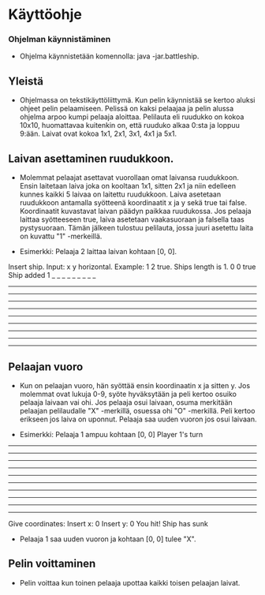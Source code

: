 # Käyttöohje

### Ohjelman käynnistäminen

* Ohjelma käynnistetään komennolla: java -jar.battleship.

## Yleistä

* Ohjelmassa on tekstikäyttöliittymä. Kun pelin käynnistää se kertoo aluksi ohjeet pelin pelaamiseen.
Pelissä on kaksi pelaajaa ja pelin alussa ohjelma arpoo kumpi pelaaja aloittaa. 
Pelilauta eli ruudukko on kokoa 10x10, huomattavaa kuitenkin on, että ruuduko alkaa 0:sta ja loppuu 9:ään. Laivat ovat kokoa 1x1, 2x1, 3x1, 4x1 ja 5x1. 

## Laivan asettaminen ruudukkoon.

* Molemmat pelaajat asettavat vuorollaan omat laivansa ruudukkoon. Ensin laitetaan laiva joka on kooltaan 1x1, sitten 2x1 ja niin edelleen kunnes kaikki 5 laivaa on laitettu ruudukkoon.
Laiva asetetaan ruudukkoon antamalla syötteenä koordinaatit x ja y sekä true tai false. Koordinaatit kuvastavat laivan päädyn paikkaa ruudukossa. Jos pelaaja laittaa syötteeseen true, laiva 
asetetaan vaakasuoraan ja falsella taas pystysuoraan. Tämän jälkeen tulostuu pelilauta, jossa juuri asetettu laita on kuvattu "1" -merkeillä.

* Esimerkki: Pelaaja 2 laittaa laivan kohtaan [0, 0].

Insert ship. Input: x y horizontal. Example: 1 2 true. Ships length is 1.
0 0 true
Ship added
 1  _  _  _  _  _  _  _  _  _ 
 _  _  _  _  _  _  _  _  _  _ 
 _  _  _  _  _  _  _  _  _  _ 
 _  _  _  _  _  _  _  _  _  _ 
 _  _  _  _  _  _  _  _  _  _ 
 _  _  _  _  _  _  _  _  _  _ 
 _  _  _  _  _  _  _  _  _  _ 
 _  _  _  _  _  _  _  _  _  _ 
 _  _  _  _  _  _  _  _  _  _ 
 _  _  _  _  _  _  _  _  _  _ 
 
 ## Pelaajan vuoro
 
 * Kun on pelaajan vuoro, hän syöttää ensin koordinaatin x ja sitten y. Jos molemmat ovat lukuja 0-9, syöte hyväksytään ja peli kertoo osuiko pelaaja laivaan vai ohi.
 Jos pelaaja osui laivaan, osuma merkitään pelaajan pelilaudalle "X" -merkillä, osuessa ohi "O" -merkillä. 
 Peli kertoo erikseen jos laiva on uponnut. Pelaaja saa uuden vuoron jos osui laivaan.
 
 * Esimerkki: Pelaaja 1 ampuu kohtaan [0, 0]
 Player 1's turn
 _  _  _  _  _  _  _  _  _  _ 
 _  _  _  _  _  _  _  _  _  _ 
 _  _  _  _  _  _  _  _  _  _ 
 _  _  _  _  _  _  _  _  _  _ 
 _  _  _  _  _  _  _  _  _  _ 
 _  _  _  _  _  _  _  _  _  _ 
 _  _  _  _  _  _  _  _  _  _ 
 _  _  _  _  _  _  _  _  _  _ 
 _  _  _  _  _  _  _  _  _  _ 
 _  _  _  _  _  _  _  _  _  _ 
Give coordinates:
Insert x: 0
Insert y: 0
You hit!
Ship has sunk

* Pelaaja 1 saa uuden vuoron ja kohtaan [0, 0] tulee "X".

## Pelin voittaminen

* Pelin voittaa kun toinen pelaaja upottaa kaikki toisen pelaajan laivat.

 
 
 
 

